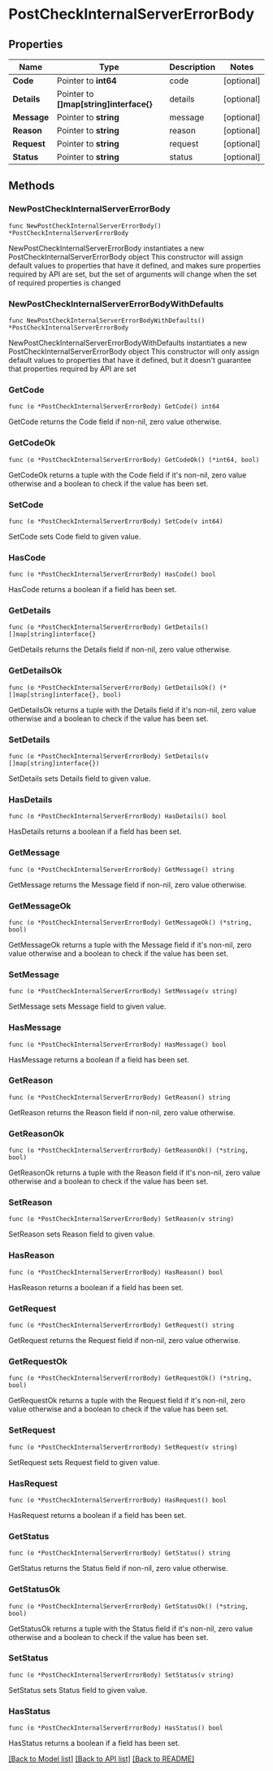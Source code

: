 # PostCheckInternalServerErrorBody

## Properties

Name | Type | Description | Notes
------------ | ------------- | ------------- | -------------
**Code** | Pointer to **int64** | code | [optional] 
**Details** | Pointer to **[]map[string]interface{}** | details | [optional] 
**Message** | Pointer to **string** | message | [optional] 
**Reason** | Pointer to **string** | reason | [optional] 
**Request** | Pointer to **string** | request | [optional] 
**Status** | Pointer to **string** | status | [optional] 

## Methods

### NewPostCheckInternalServerErrorBody

`func NewPostCheckInternalServerErrorBody() *PostCheckInternalServerErrorBody`

NewPostCheckInternalServerErrorBody instantiates a new PostCheckInternalServerErrorBody object
This constructor will assign default values to properties that have it defined,
and makes sure properties required by API are set, but the set of arguments
will change when the set of required properties is changed

### NewPostCheckInternalServerErrorBodyWithDefaults

`func NewPostCheckInternalServerErrorBodyWithDefaults() *PostCheckInternalServerErrorBody`

NewPostCheckInternalServerErrorBodyWithDefaults instantiates a new PostCheckInternalServerErrorBody object
This constructor will only assign default values to properties that have it defined,
but it doesn't guarantee that properties required by API are set

### GetCode

`func (o *PostCheckInternalServerErrorBody) GetCode() int64`

GetCode returns the Code field if non-nil, zero value otherwise.

### GetCodeOk

`func (o *PostCheckInternalServerErrorBody) GetCodeOk() (*int64, bool)`

GetCodeOk returns a tuple with the Code field if it's non-nil, zero value otherwise
and a boolean to check if the value has been set.

### SetCode

`func (o *PostCheckInternalServerErrorBody) SetCode(v int64)`

SetCode sets Code field to given value.

### HasCode

`func (o *PostCheckInternalServerErrorBody) HasCode() bool`

HasCode returns a boolean if a field has been set.

### GetDetails

`func (o *PostCheckInternalServerErrorBody) GetDetails() []map[string]interface{}`

GetDetails returns the Details field if non-nil, zero value otherwise.

### GetDetailsOk

`func (o *PostCheckInternalServerErrorBody) GetDetailsOk() (*[]map[string]interface{}, bool)`

GetDetailsOk returns a tuple with the Details field if it's non-nil, zero value otherwise
and a boolean to check if the value has been set.

### SetDetails

`func (o *PostCheckInternalServerErrorBody) SetDetails(v []map[string]interface{})`

SetDetails sets Details field to given value.

### HasDetails

`func (o *PostCheckInternalServerErrorBody) HasDetails() bool`

HasDetails returns a boolean if a field has been set.

### GetMessage

`func (o *PostCheckInternalServerErrorBody) GetMessage() string`

GetMessage returns the Message field if non-nil, zero value otherwise.

### GetMessageOk

`func (o *PostCheckInternalServerErrorBody) GetMessageOk() (*string, bool)`

GetMessageOk returns a tuple with the Message field if it's non-nil, zero value otherwise
and a boolean to check if the value has been set.

### SetMessage

`func (o *PostCheckInternalServerErrorBody) SetMessage(v string)`

SetMessage sets Message field to given value.

### HasMessage

`func (o *PostCheckInternalServerErrorBody) HasMessage() bool`

HasMessage returns a boolean if a field has been set.

### GetReason

`func (o *PostCheckInternalServerErrorBody) GetReason() string`

GetReason returns the Reason field if non-nil, zero value otherwise.

### GetReasonOk

`func (o *PostCheckInternalServerErrorBody) GetReasonOk() (*string, bool)`

GetReasonOk returns a tuple with the Reason field if it's non-nil, zero value otherwise
and a boolean to check if the value has been set.

### SetReason

`func (o *PostCheckInternalServerErrorBody) SetReason(v string)`

SetReason sets Reason field to given value.

### HasReason

`func (o *PostCheckInternalServerErrorBody) HasReason() bool`

HasReason returns a boolean if a field has been set.

### GetRequest

`func (o *PostCheckInternalServerErrorBody) GetRequest() string`

GetRequest returns the Request field if non-nil, zero value otherwise.

### GetRequestOk

`func (o *PostCheckInternalServerErrorBody) GetRequestOk() (*string, bool)`

GetRequestOk returns a tuple with the Request field if it's non-nil, zero value otherwise
and a boolean to check if the value has been set.

### SetRequest

`func (o *PostCheckInternalServerErrorBody) SetRequest(v string)`

SetRequest sets Request field to given value.

### HasRequest

`func (o *PostCheckInternalServerErrorBody) HasRequest() bool`

HasRequest returns a boolean if a field has been set.

### GetStatus

`func (o *PostCheckInternalServerErrorBody) GetStatus() string`

GetStatus returns the Status field if non-nil, zero value otherwise.

### GetStatusOk

`func (o *PostCheckInternalServerErrorBody) GetStatusOk() (*string, bool)`

GetStatusOk returns a tuple with the Status field if it's non-nil, zero value otherwise
and a boolean to check if the value has been set.

### SetStatus

`func (o *PostCheckInternalServerErrorBody) SetStatus(v string)`

SetStatus sets Status field to given value.

### HasStatus

`func (o *PostCheckInternalServerErrorBody) HasStatus() bool`

HasStatus returns a boolean if a field has been set.


[[Back to Model list]](../README.md#documentation-for-models) [[Back to API list]](../README.md#documentation-for-api-endpoints) [[Back to README]](../README.md)


